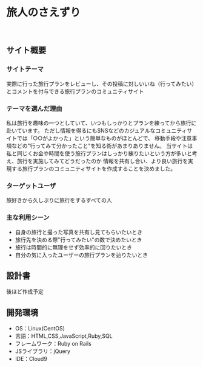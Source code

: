 <!--スプレッドシートのURL-->
<!--https://docs.google.com/spreadsheets/d/15j469ezh9fGJDGLUALVWz5Lw3ie1b6XyEZoJ5qJEVSs/edit?usp=sharing-->

# 旅人のさえずり
​
## サイト概要
### サイトテーマ
実際に行った旅行プランをレビューし、その投稿に対しいいね（行ってみたい）とコメントを付与できる旅行プランのコミュニティサイト
​
### テーマを選んだ理由
私は旅行を趣味の一つとしていて、いつもしっかりとプランを練ってから旅行に赴いています。
ただし情報を得るにもSNSなどのカジュアルなコミュニティサイトでは「○○がよかった」という簡単なものがほとんどで、
移動手段や注意事項などの"行ってみて分かったこと"を知る術があまりありません。
当サイトは私と同じくお金や時間を使う旅行プランはしっかり練りたいという方が多いと考え、旅行を実施してみてどうだったのか
情報を共有し合い、より良い旅行を実現する旅行プランのコミュニティサイトを作成することを決めました。
​
### ターゲットユーザ
旅好きから久しぶりに旅行をするすべての人
​
### 主な利用シーン
- 自身の旅行と撮った写真を共有し見てもらいたいとき
- 旅行先を決める際"行ってみたい"の数で決めたいとき
- 旅行は時間的に無理をせず効率的に回りたいとき
- 自分の気に入ったユーザーの旅行プランを辿りたいとき
​
## 設計書
後ほど作成予定
​
## 開発環境
- OS：Linux(CentOS)
- 言語：HTML,CSS,JavaScript,Ruby,SQL
- フレームワーク：Ruby on Rails
- JSライブラリ：jQuery
- IDE：Cloud9